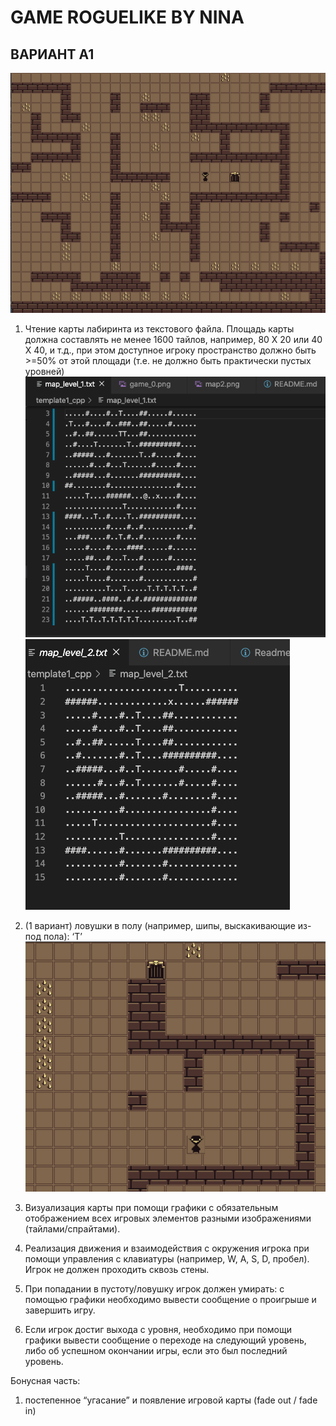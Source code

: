 # GAME ROGUELIKE BY NINA

## ВАРИАНТ А1
![alt text](game_0.png "Описание будет тут")​
1) Чтение карты лабиринта из текстового файла. Площадь карты должна составлять не менее 1600 тайлов, например, 80 Х 20 или 40 Х 40, и т.д., при этом доступное игроку пространство должно быть >=50% от этой площади (т.е. не должно быть практически пустых уровней)
![alt text](map1.png "Map - 1 level")​
![alt text](map2.png "Map - 2 level")​

2) (1 вариант) ловушки в полу (например, шипы, выскакивающие из-под пола): ‘T’
![alt text](game_1.png "Map - 2 level")
3) Визуализация карты при помощи графики с обязательным отображением всех игровых элементов разными изображениями (тайлами/спрайтами).
4) Реализация движения и взаимодействия с окружения игрока при помощи управления с клавиатуры (например, W, A, S, D, пробел). Игрок не должен проходить сквозь стены.
5) При попадании в пустоту/ловушку игрок должен умирать: с помощью графики необходимо вывести сообщение о проигрыше и завершить игру.
6) Если игрок достиг выхода с уровня, необходимо при помощи графики вывести сообщение о переходе на следующий уровень, либо об успешном окончании игры, если это был последний уровень.

Бонусная часть:
1)  постепенное “угасание” и появление игровой карты (fade out / fade in)